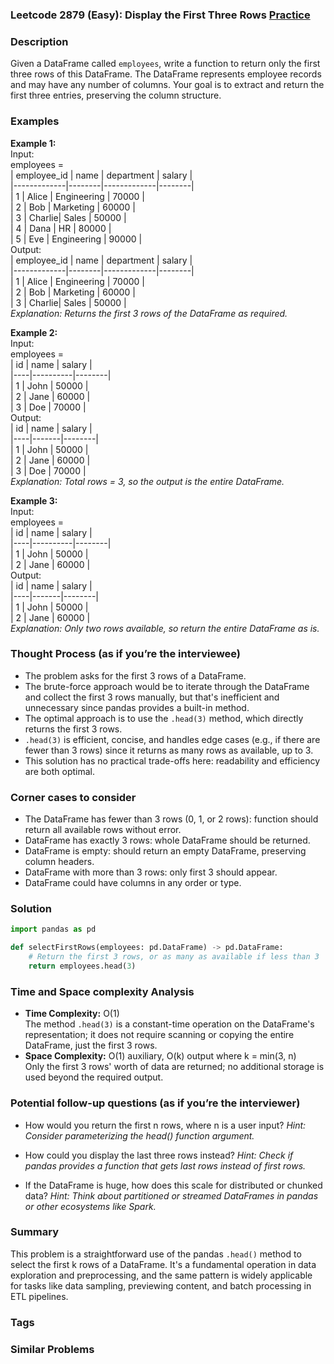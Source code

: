 ### Leetcode 2879 (Easy): Display the First Three Rows [Practice](https://leetcode.com/problems/display-the-first-three-rows)

### Description  
Given a DataFrame called `employees`, write a function to return only the first three rows of this DataFrame. The DataFrame represents employee records and may have any number of columns. Your goal is to extract and return the first three entries, preserving the column structure.

### Examples  

**Example 1:**  
Input:  
employees =  
| employee_id | name   | department  | salary |  
|-------------|--------|-------------|--------|  
| 1           | Alice  | Engineering | 70000  |  
| 2           | Bob    | Marketing   | 60000  |  
| 3           | Charlie| Sales       | 50000  |  
| 4           | Dana   | HR          | 80000  |  
| 5           | Eve    | Engineering | 90000  |  
Output:  
| employee_id | name   | department  | salary |  
|-------------|--------|-------------|--------|  
| 1           | Alice  | Engineering | 70000  |  
| 2           | Bob    | Marketing   | 60000  |  
| 3           | Charlie| Sales       | 50000  |  
*Explanation: Returns the first 3 rows of the DataFrame as required.*

**Example 2:**  
Input:  
employees =  
| id | name     | salary |  
|----|----------|--------|  
| 1  | John     | 50000  |  
| 2  | Jane     | 60000  |  
| 3  | Doe      | 70000  |  
Output:  
| id | name  | salary |  
|----|-------|--------|  
| 1  | John  | 50000  |  
| 2  | Jane  | 60000  |  
| 3  | Doe   | 70000  |  
*Explanation: Total rows = 3, so the output is the entire DataFrame.*

**Example 3:**  
Input:  
employees =  
| id | name     | salary |  
|----|----------|--------|  
| 1  | John     | 50000  |  
| 2  | Jane     | 60000  |  
Output:  
| id | name  | salary |  
|----|-------|--------|  
| 1  | John  | 50000  |  
| 2  | Jane  | 60000  |  
*Explanation: Only two rows available, so return the entire DataFrame as is.*

### Thought Process (as if you’re the interviewee)  
- The problem asks for the first 3 rows of a DataFrame.
- The brute-force approach would be to iterate through the DataFrame and collect the first 3 rows manually, but that's inefficient and unnecessary since pandas provides a built-in method.
- The optimal approach is to use the `.head(3)` method, which directly returns the first 3 rows.  
- `.head(3)` is efficient, concise, and handles edge cases (e.g., if there are fewer than 3 rows) since it returns as many rows as available, up to 3.
- This solution has no practical trade-offs here: readability and efficiency are both optimal.

### Corner cases to consider  
- The DataFrame has fewer than 3 rows (0, 1, or 2 rows): function should return all available rows without error.
- DataFrame has exactly 3 rows: whole DataFrame should be returned.
- DataFrame is empty: should return an empty DataFrame, preserving column headers.
- DataFrame with more than 3 rows: only first 3 should appear.
- DataFrame could have columns in any order or type.

### Solution

```python
import pandas as pd

def selectFirstRows(employees: pd.DataFrame) -> pd.DataFrame:
    # Return the first 3 rows, or as many as available if less than 3
    return employees.head(3)
```

### Time and Space complexity Analysis  

- **Time Complexity:** O(1)  
  The method `.head(3)` is a constant-time operation on the DataFrame's representation; it does not require scanning or copying the entire DataFrame, just the first 3 rows.
- **Space Complexity:** O(1) auxiliary, O(k) output where k = min(3, n)  
  Only the first 3 rows' worth of data are returned; no additional storage is used beyond the required output.

### Potential follow-up questions (as if you’re the interviewer)  

- How would you return the first n rows, where n is a user input?
  *Hint: Consider parameterizing the head() function argument.*

- How could you display the last three rows instead?
  *Hint: Check if pandas provides a function that gets last rows instead of first rows.*

- If the DataFrame is huge, how does this scale for distributed or chunked data?
  *Hint: Think about partitioned or streamed DataFrames in pandas or other ecosystems like Spark.*

### Summary
This problem is a straightforward use of the pandas `.head()` method to select the first k rows of a DataFrame. It's a fundamental operation in data exploration and preprocessing, and the same pattern is widely applicable for tasks like data sampling, previewing content, and batch processing in ETL pipelines.

### Tags

### Similar Problems

